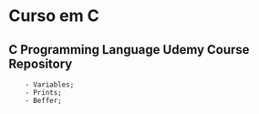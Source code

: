 # Curso em C

## C Programming Language Udemy Course Repository
        
        - Variables;
        - Prints;
        - Beffer;
